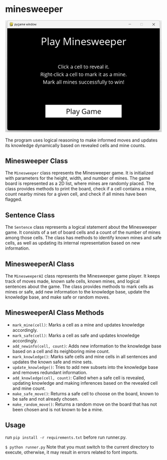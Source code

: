 # minesweeper

![example](example.gif)

The program uses logical reasoning to make informed moves and updates its knowledge dynamically based on revealed cells and mine counts.

## Minesweeper Class
The `Minesweeper` class represents the Minesweeper game. It is initialized with parameters for the height, width, and number of mines. The game board is represented as a 2D list, where mines are randomly placed. The class provides methods to print the board, check if a cell contains a mine, count nearby mines for a given cell, and check if all mines have been flagged.

## Sentence Class
The `Sentence` class represents a logical statement about the Minesweeper game. It consists of a set of board cells and a count of the number of mines among those cells. The class has methods to identify known mines and safe cells, as well as updating its internal representation based on new information.

## MinesweeperAI Class
The `MinesweeperAI` class represents the Minesweeper game player. It keeps track of moves made, known safe cells, known mines, and logical sentences about the game. The class provides methods to mark cells as mines or safe, add new information to the knowledge base, update the knowledge base, and make safe or random moves.

## MinesweeperAI Class Methods
- `mark_mine(cell)`: Marks a cell as a mine and updates knowledge accordingly.
- `mark_safe(cell)`: Marks a cell as safe and updates knowledge accordingly.
- `add_newinfo(cell, count)`: Adds new information to the knowledge base based on a cell and its neighboring mine count.
- `mark_knowledge()`: Marks safe cells and mine cells in all sentences and updates the known safe and mine sets.
- `update_knowledge()`: Tries to add new subsets into the knowledge base and removes redundant information.
- `add_knowledge(cell, count)`: Called when a safe cell is revealed, updating knowledge and making inferences based on the revealed cell and mine count.
- `make_safe_move()`: Returns a safe cell to choose on the board, known to be safe and not already chosen.
- `make_random_move()`: Returns a random move on the board that has not been chosen and is not known to be a mine.

## Usage
run ```pip install -r requirements.txt``` before run runner.py.

```$ python runner.py```
Note that you must switch to the current directory to execute, otherwise, it may result in errors related to font imports.
